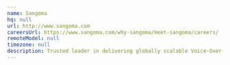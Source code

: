 ```yaml
---
name: Sangoma
hq: null
url: http://www.sangoma.com
careersUrl: https://www.sangoma.com/why-sangoma/meet-sangoma/careers/
remoteModel: null
timezone: null
description: Trusted leader in delivering globally scalable Voice-Over-IP telephony systems, both on-site and cloud-based. C, PHP, Python, JavaScript, Linux, FreePBX, VoIP.
---
```

